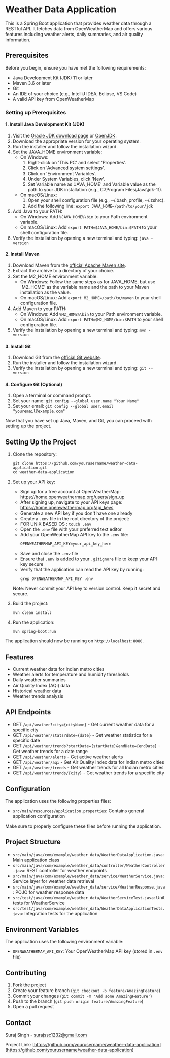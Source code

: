 # Weather Data Application

This is a Spring Boot application that provides weather data through a RESTful API. It fetches data from OpenWeatherMap and offers various features including weather alerts, daily summaries, and air quality information.

## Prerequisites

Before you begin, ensure you have met the following requirements:

* Java Development Kit (JDK) 11 or later
* Maven 3.6 or later
* Git
* An IDE of your choice (e.g., IntelliJ IDEA, Eclipse, VS Code)
* A valid API key from OpenWeatherMap

### Setting up Prerequisites

#### 1. Install Java Development Kit (JDK)

1. Visit the [Oracle JDK download page](https://www.oracle.com/java/technologies/javase-jdk11-downloads.html) or [OpenJDK](https://adoptopenjdk.net/).
2. Download the appropriate version for your operating system.
3. Run the installer and follow the installation wizard.
4. Set the JAVA_HOME environment variable:
   - On Windows: 
     1. Right-click on 'This PC' and select 'Properties'.
     2. Click on 'Advanced system settings'.
     3. Click on 'Environment Variables'.
     4. Under System Variables, click 'New'.
     5. Set Variable name as 'JAVA_HOME' and Variable value as the path to your JDK installation (e.g., C:\Program Files\Java\jdk-11).
   - On macOS/Linux:
     1. Open your shell configuration file (e.g., ~/.bash_profile, ~/.zshrc).
     2. Add the following line: `export JAVA_HOME=/path/to/your/jdk`
5. Add Java to your PATH:
   - On Windows: Add `%JAVA_HOME%\bin` to your Path environment variable.
   - On macOS/Linux: Add `export PATH=$JAVA_HOME/bin:$PATH` to your shell configuration file.
6. Verify the installation by opening a new terminal and typing: `java -version`

#### 2. Install Maven

1. Download Maven from the [official Apache Maven site](https://maven.apache.org/download.cgi).
2. Extract the archive to a directory of your choice.
3. Set the M2_HOME environment variable:
   - On Windows: Follow the same steps as for JAVA_HOME, but use 'M2_HOME' as the variable name and the path to your Maven installation as the value.
   - On macOS/Linux: Add `export M2_HOME=/path/to/maven` to your shell configuration file.
4. Add Maven to your PATH:
   - On Windows: Add `%M2_HOME%\bin` to your Path environment variable.
   - On macOS/Linux: Add `export PATH=$M2_HOME/bin:$PATH` to your shell configuration file.
5. Verify the installation by opening a new terminal and typing: `mvn -version`

#### 3. Install Git

1. Download Git from the [official Git website](https://git-scm.com/downloads).
2. Run the installer and follow the installation wizard.
3. Verify the installation by opening a new terminal and typing: `git --version`

#### 4. Configure Git (Optional)

1. Open a terminal or command prompt.
2. Set your name: `git config --global user.name "Your Name"`
3. Set your email: `git config --global user.email "youremail@example.com"`

Now that you have set up Java, Maven, and Git, you can proceed with setting up the project.

## Setting Up the Project

1. Clone the repository:
   ```
   git clone https://github.com/yourusername/weather-data-application.git
   cd weather-data-application
   ```

2. Set up your API key:
   - Sign up for a free account at OpenWeatherMap: https://home.openweathermap.org/users/sign_up
   - After signing up, navigate to your API keys page: https://home.openweathermap.org/api_keys
   - Generate a new API key if you don't have one already
   - Create a `.env` file in the root directory of the project:
   - FOR UNIX BASED OS : ```touch .env ```
   - Open the `.env` file with your preferred text editor
   - Add your OpenWeatherMap API key to the `.env` file:
     ```
     OPENWEATHERMAP_API_KEY=your_api_key_here
     ```
   - Save and close the `.env` file
   - Ensure that `.env` is added to your `.gitignore` file to keep your API key secure
   - Verify that the application can read the API key by running:
     ```
     grep OPENWEATHERMAP_API_KEY .env
     ```
   Note: Never commit your API key to version control. Keep it secret and secure.

3. Build the project:
   ```
   mvn clean install
   ```

4. Run the application:
   ```
   mvn spring-boot:run
   ```

The application should now be running on `http://localhost:8080`.

## Features

- Current weather data for Indian metro cities
- Weather alerts for temperature and humidity thresholds
- Daily weather summaries
- Air Quality Index (AQI) data
- Historical weather data
- Weather trends analysis

## API Endpoints

- GET `/api/weather?city={cityName}` - Get current weather data for a specific city
- GET `/api/weather/stats?date={date}` - Get weather statistics for a specific date
- GET `/api/weather/trends?startDate={startDate}&endDate={endDate}` - Get weather trends for a date range
- GET `/api/weather/alerts` - Get active weather alerts
- GET `/api/weather/aqi` - Get Air Quality Index data for Indian metro cities
- GET `/api/weather/trends` - Get weather trends for all Indian metro cities
- GET `/api/weather/trends/{city}` - Get weather trends for a specific city


## Configuration

The application uses the following properties files:

- `src/main/resources/application.properties`: Contains general application configuration

Make sure to properly configure these files before running the application.

## Project Structure

- `src/main/java/com/example/weather_data/WeatherDataApplication.java`: Main application class
- `src/main/java/com/example/weather_data/controller/WeatherController.java`: REST controller for weather endpoints
- `src/main/java/com/example/weather_data/service/WeatherService.java`: Service layer for weather data retrieval
- `src/main/java/com/example/weather_data/service/WeatherResponse.java`: POJO for weather response data
- `src/test/java/com/example/weather_data/WeatherServiceTest.java`: Unit tests for WeatherService
- `src/test/java/com/example/weather_data/WeatherDataApplicationTests.java`: Integration tests for the application

## Environment Variables

The application uses the following environment variable:

- `OPENWEATHERMAP_API_KEY`: Your OpenWeatherMap API key (stored in `.env` file)

## Contributing

1. Fork the project
2. Create your feature branch (`git checkout -b feature/AmazingFeature`)
3. Commit your changes (`git commit -m 'Add some AmazingFeature'`)
4. Push to the branch (`git push origin feature/AmazingFeature`)
5. Open a pull request

## Contact

Suraj Singh - surajssc1232@gmail.com

Project Link: [https://github.com/yourusername/weather-data-application](https://github.com/yourusername/weather-data-application)
